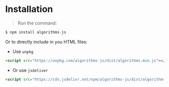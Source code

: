 # Installation

> Run the command:
```javascript
$ npm install algorithms-js
```

Or to directly include in you HTML files:
* Use `unpkg`
```html
<script src="https://unpkg.com/algorithms-js/dist/algorithms.min.js"></script>
```

* Or use `jsdeliver`
```html
<script src="https://cdn.jsdelivr.net/npm/algorithms-js/dist/algorithms.min.js"></script>
```